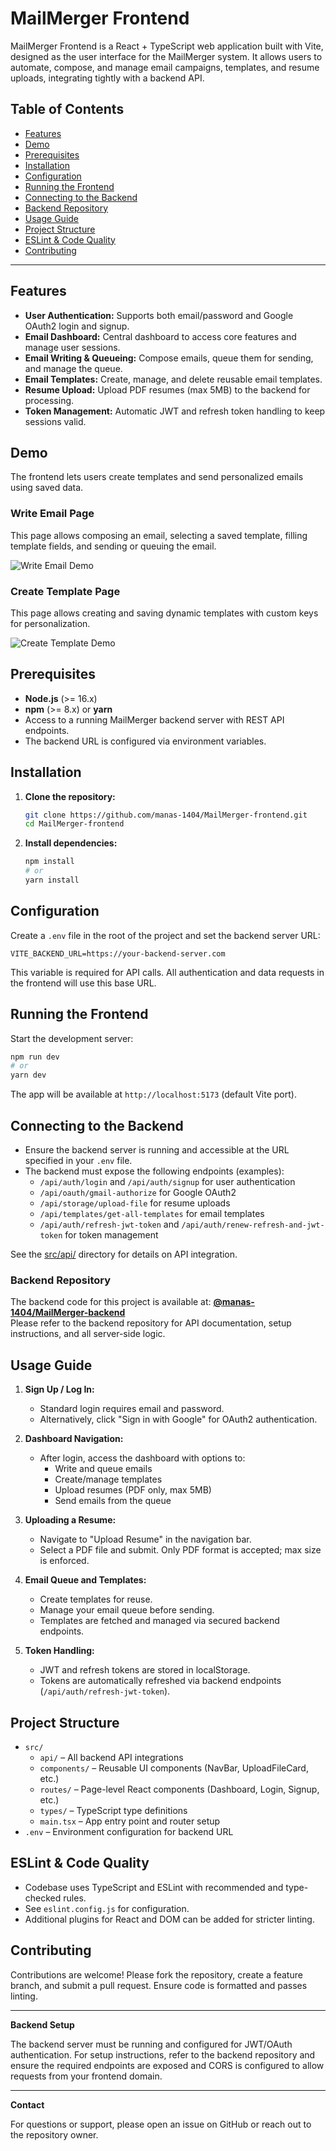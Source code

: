 # MailMerger Frontend

MailMerger Frontend is a React + TypeScript web application built with Vite, designed as the user interface for the MailMerger system. It allows users to automate, compose, and manage email campaigns, templates, and resume uploads, integrating tightly with a backend API.

## Table of Contents

- [Features](#features)
- [Demo](#demo)
- [Prerequisites](#prerequisites)
- [Installation](#installation)
- [Configuration](#configuration)
- [Running the Frontend](#running-the-frontend)
- [Connecting to the Backend](#connecting-to-the-backend)
- [Backend Repository](#backend-repository)
- [Usage Guide](#usage-guide)
- [Project Structure](#project-structure)
- [ESLint & Code Quality](#eslint--code-quality)
- [Contributing](#contributing)

---

## Features

- **User Authentication:** Supports both email/password and Google OAuth2 login and signup.
- **Email Dashboard:** Central dashboard to access core features and manage user sessions.
- **Email Writing & Queueing:** Compose emails, queue them for sending, and manage the queue.
- **Email Templates:** Create, manage, and delete reusable email templates.
- **Resume Upload:** Upload PDF resumes (max 5MB) to the backend for processing.
- **Token Management:** Automatic JWT and refresh token handling to keep sessions valid.

## Demo

The frontend lets users create templates and send personalized emails using saved data.

### Write Email Page

This page allows composing an email, selecting a saved template, filling template fields, and sending or queuing the email.

![Write Email Demo](./public/email_merge.png)

### Create Template Page

This page allows creating and saving dynamic templates with custom keys for personalization.

![Create Template Demo](./public/template.png)


## Prerequisites

- **Node.js** (>= 16.x)
- **npm** (>= 8.x) or **yarn**
- Access to a running MailMerger backend server with REST API endpoints.
- The backend URL is configured via environment variables.

## Installation

1. **Clone the repository:**
   ```bash
   git clone https://github.com/manas-1404/MailMerger-frontend.git
   cd MailMerger-frontend
   ```

2. **Install dependencies:**
   ```bash
   npm install
   # or
   yarn install
   ```

## Configuration

Create a `.env` file in the root of the project and set the backend server URL:

```
VITE_BACKEND_URL=https://your-backend-server.com
```

This variable is required for API calls. All authentication and data requests in the frontend will use this base URL.

## Running the Frontend

Start the development server:

```bash
npm run dev
# or
yarn dev
```

The app will be available at `http://localhost:5173` (default Vite port).

## Connecting to the Backend

- Ensure the backend server is running and accessible at the URL specified in your `.env` file.
- The backend must expose the following endpoints (examples):
    - `/api/auth/login` and `/api/auth/signup` for user authentication
    - `/api/oauth/gmail-authorize` for Google OAuth2
    - `/api/storage/upload-file` for resume uploads
    - `/api/templates/get-all-templates` for email templates
    - `/api/auth/refresh-jwt-token` and `/api/auth/renew-refresh-and-jwt-token` for token management

See the [src/api/](src/api/) directory for details on API integration.

### Backend Repository

The backend code for this project is available at:  **[@manas-1404/MailMerger-backend](https://github.com/manas-1404/MailMerger-backend)**  
Please refer to the backend repository for API documentation, setup instructions, and all server-side logic.

## Usage Guide

1. **Sign Up / Log In:**
    - Standard login requires email and password.
    - Alternatively, click "Sign in with Google" for OAuth2 authentication.

2. **Dashboard Navigation:**
    - After login, access the dashboard with options to:
        - Write and queue emails
        - Create/manage templates
        - Upload resumes (PDF only, max 5MB)
        - Send emails from the queue

3. **Uploading a Resume:**
    - Navigate to "Upload Resume" in the navigation bar.
    - Select a PDF file and submit. Only PDF format is accepted; max size is enforced.

4. **Email Queue and Templates:**
    - Create templates for reuse.
    - Manage your email queue before sending.
    - Templates are fetched and managed via secured backend endpoints.

5. **Token Handling:**
    - JWT and refresh tokens are stored in localStorage.
    - Tokens are automatically refreshed via backend endpoints (`/api/auth/refresh-jwt-token`).

## Project Structure

- `src/`
    - `api/` – All backend API integrations
    - `components/` – Reusable UI components (NavBar, UploadFileCard, etc.)
    - `routes/` – Page-level React components (Dashboard, Login, Signup, etc.)
    - `types/` – TypeScript type definitions
    - `main.tsx` – App entry point and router setup
- `.env` – Environment configuration for backend URL

## ESLint & Code Quality

- Codebase uses TypeScript and ESLint with recommended and type-checked rules.
- See `eslint.config.js` for configuration.
- Additional plugins for React and DOM can be added for stricter linting.

## Contributing

Contributions are welcome! Please fork the repository, create a feature branch, and submit a pull request. Ensure code is formatted and passes linting.

---

**Backend Setup**

The backend server must be running and configured for JWT/OAuth authentication. For setup instructions, refer to the backend repository and ensure the required endpoints are exposed and CORS is configured to allow requests from your frontend domain.

---

**Contact**

For questions or support, please open an issue on GitHub or reach out to the repository owner.
